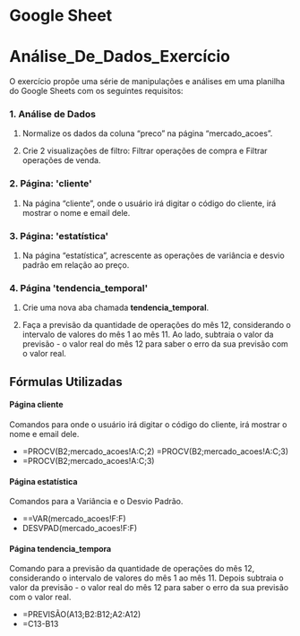 # Google Sheet
# Análise_De_Dados_Exercício

O exercício propõe uma série de manipulações e análises em uma planilha do Google Sheets com os seguintes requisitos:

### 1. Análise de Dados

1. Normalize os dados da coluna “preco” na página “mercado_acoes”.

2. Crie 2 visualizações de filtro: Filtrar operações de compra e Filtrar operações de venda.


### 2. Página: 'cliente'

1. Na página “cliente”, onde o usuário irá digitar o código do cliente, irá mostrar o nome e email dele.


### 3. Página: 'estatística'

1. Na página “estatística”, acrescente as operações de variância e desvio padrão em relação ao preço.


### 4. Página 'tendencia_temporal'

1. Crie uma nova aba chamada **tendencia_temporal**.

2. Faça a previsão da quantidade de operações do mês 12, considerando o intervalo de valores do mês 1 ao mês 11. Ao lado, subtraia o valor da previsão - o valor real do mês 12 para saber o erro da sua previsão com o valor real.



## Fórmulas Utilizadas

  
  #### Página cliente
  
Comandos para onde o usuário irá digitar o código do cliente, irá mostrar o nome e email dele.
  - =PROCV(B2;mercado_acoes!A:C;2) =PROCV(B2;mercado_acoes!A:C;3)
  - =PROCV(B2;mercado_acoes!A:C;3)
  
  #### Página estatística
  
  Comandos para a Variância e o Desvio Padrão.
   - ==VAR(mercado_acoes!F:F)
   - DESVPAD(mercado_acoes!F:F)

   #### Página tendencia_tempora

Comando para a previsão da quantidade de operações do mês 12, considerando o intervalo de valores do mês 1 ao mês 11. Depois subtraia o valor da previsão - o valor real do mês 12 para saber o erro da sua previsão com o valor real.
  - =PREVISÃO(A13;B2:B12;A2:A12)
  - =C13-B13
   
    
        
